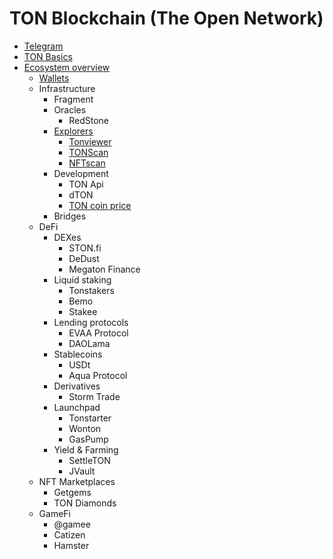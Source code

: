 # TON Blockchain (The Open Network)

* [Telegram](./telegram.md) 
* [TON Basics](./basics.md)
* [Ecosystem overview](./ecosystem.md)
  - [Wallets](./wallets.md)
  - Infrastructure
    * Fragment
    * Oracles
      - RedStone
    * [Explorers](https://ton.app/explorers)
      - [Tonviewer](./tonviewer.md)
      - [TONScan](./tonscan.md)
      - [NFTscan](./nftscan.md)
    * Development
      - TON Api
      - dTON
      - [TON coin price](./price.md)
    * Bridges
  - DeFi
    * DEXes
      - STON.fi
      - DeDust
      - Megaton Finance
    * Liquid staking
      - Tonstakers
      - Bemo
      - Stakee
    * Lending protocols
      - EVAA Protocol
      - DAOLama
    * Stablecoins
      - USDt
      - Aqua Protocol
    * Derivatives
      - Storm Trade
    * Launchpad
      - Tonstarter
      - Wonton
      - GasPump
    * Yield & Farming
      - SettleTON
      - JVault
   - NFT Marketplaces
     * Getgems
     * TON Diamonds
   - GameFi
     * @gamee
     * Catizen
     * Hamster
   
